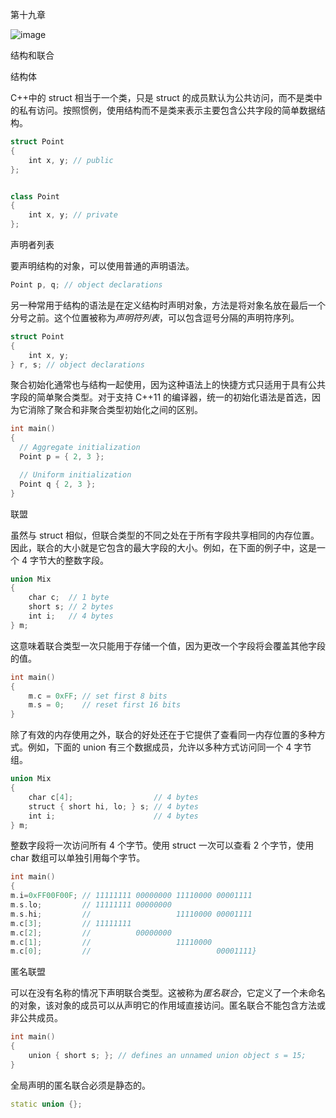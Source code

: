 第十九章

![image](images/frontdot.jpg)

结构和联合

结构体

C++中的 struct 相当于一个类，只是 struct 的成员默认为公共访问，而不是类中的私有访问。按照惯例，使用结构而不是类来表示主要包含公共字段的简单数据结构。

```cpp
struct Point
{
    int x, y; // public
};
```

```cpp

class Point
{
    int x, y; // private
};
```

声明者列表

要声明结构的对象，可以使用普通的声明语法。

```cpp
Point p, q; // object declarations
```

另一种常用于结构的语法是在定义结构时声明对象，方法是将对象名放在最后一个分号之前。这个位置被称为*声明符列表*，可以包含逗号分隔的声明符序列。

```cpp
struct Point
{
    int x, y;
} r, s; // object declarations
```

聚合初始化通常也与结构一起使用，因为这种语法上的快捷方式只适用于具有公共字段的简单聚合类型。对于支持 C++11 的编译器，统一的初始化语法是首选，因为它消除了聚合和非聚合类型初始化之间的区别。

```cpp
int main()
{
  // Aggregate initialization
  Point p = { 2, 3 };

  // Uniform initialization
  Point q { 2, 3 };
}
```

联盟

虽然与 struct 相似，但联合类型的不同之处在于所有字段共享相同的内存位置。因此，联合的大小就是它包含的最大字段的大小。例如，在下面的例子中，这是一个 4 字节大的整数字段。

```cpp
union Mix
{
    char c;  // 1 byte
    short s; // 2 bytes
    int i;   // 4 bytes
} m;
```

这意味着联合类型一次只能用于存储一个值，因为更改一个字段将会覆盖其他字段的值。

```cpp
int main()
{
    m.c = 0xFF; // set first 8 bits
    m.s = 0;    // reset first 16 bits
}
```

除了有效的内存使用之外，联合的好处还在于它提供了查看同一内存位置的多种方式。例如，下面的 union 有三个数据成员，允许以多种方式访问同一个 4 字节组。

```cpp
union Mix
{
    char c[4];                  // 4 bytes
    struct { short hi, lo; } s; // 4 bytes
    int i;                      // 4 bytes
} m;
```

整数字段将一次访问所有 4 个字节。使用 struct 一次可以查看 2 个字节，使用 char 数组可以单独引用每个字节。

```cpp
int main()
{
m.i=0xFF00F00F; // 11111111 00000000 11110000 00001111
m.s.lo;         // 11111111 00000000
m.s.hi;         //                   11110000 00001111
m.c[3];         // 11111111
m.c[2];         //          00000000
m.c[1];         //                   11110000
m.c[0];         //                            00001111}
```

匿名联盟

可以在没有名称的情况下声明联合类型。这被称为*匿名联合*，它定义了一个未命名的对象，该对象的成员可以从声明它的作用域直接访问。匿名联合不能包含方法或非公共成员。

```cpp
int main()
{
    union { short s; }; // defines an unnamed union object s = 15;
}
```

全局声明的匿名联合必须是静态的。

```cpp
static union {};
```